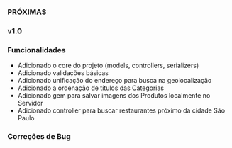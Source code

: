 ### PRÓXIMAS

### v1.0
### Funcionalidades
* Adicionado o core do projeto (models, controllers, serializers)
* Adicionado validações básicas
* Adicionado unificação do endereço para busca na geolocalização
* Adicionado a ordenação de títulos das Categorias
* Adicionado gem para salvar imagens dos Produtos localmente no Servidor
* Adicionado controller para buscar restaurantes próximo da cidade São Paulo

### Correções de Bug
